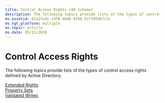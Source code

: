 ```yaml
---
title: Control Access Rights (AD Schema)
description: The following topics provide lists of the types of control access rights defined by Active Directory.
ms.assetid: 62a2fadc-c9f8-4bd6-8fb6-51f7d5467c2c
ms.tgt_platform: multiple
ms.topic: article
ms.date: 05/31/2018
---
```


# Control Access Rights

The following topics provide lists of the types of control access rights defined by Active Directory.

<dl>

[Extended Rights](extended-rights.md)  
[Property Sets](property-sets.md)  
[Validated Writes](validated-writes.md)  
</dl>

 

 




